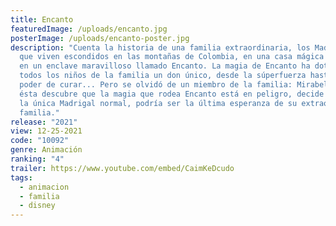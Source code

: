 ```yaml
---
title: Encanto
featuredImage: /uploads/encanto.jpg
posterImage: /uploads/encanto-poster.jpg
description: "Cuenta la historia de una familia extraordinaria, los Madrigal,
  que viven escondidos en las montañas de Colombia, en una casa mágica situada
  en un enclave maravilloso llamado Encanto. La magia de Encanto ha dotado a
  todos los niños de la familia un don único, desde la súperfuerza hasta el
  poder de curar... Pero se olvidó de un miembro de la familia: Mirabel. Cuando
  ésta descubre que la magia que rodea Encanto está en peligro, decide que ella,
  la única Madrigal normal, podría ser la última esperanza de su extraordinaria
  familia."
release: "2021"
view: 12-25-2021
code: "10092"
genre: Animación
ranking: "4"
trailer: https://www.youtube.com/embed/CaimKeDcudo
tags:
  - animacion
  - familia
  - disney
---
```

